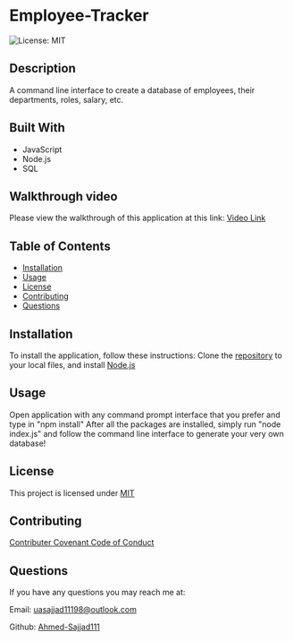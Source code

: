 # Employee-Tracker

![License: MIT](https://img.shields.io/badge/License-MIT-yellow.svg)

## Description
A command line interface to create a database of employees, their departments, roles, salary, etc.

## Built With
* JavaScript
* Node.js
* SQL

## Walkthrough video
Please view the walkthrough of this application at this link: [Video Link](https://drive.google.com/file/d/1O93otQWepFOe0tu0VNWgHXwDep01BiZY/view)

## Table of Contents
* [Installation](#installation)
* [Usage](#usage)
* [License](#license)
* [Contributing](#contributing)
* [Questions](#questions)

## Installation
To install the application, follow these instructions:
Clone the [repository](https://github.com/Ahmed-Sajjad111/professional-readme-generator) to your local files, and install [Node.js](https://nodejs.org/en/)

## Usage
Open application with any command prompt interface that you prefer and type in "npm install" After all the packages are installed, simply run "node index.js" and follow the command line interface to generate your very own database!

## License
This project is licensed under [MIT](https://opensource.org/licenses/MIT)

## Contributing
[Contributer Covenant Code of Conduct](https://www.contributor-covenant.org/version/2/1/code_of_conduct/)

## Questions
If you have any questions you may reach me at:

Email: uasajjad11198@outlook.com

Github: [Ahmed-Sajjad111](https://github.com/Ahmed-Sajjad111/)